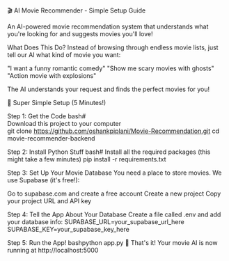🎬 AI Movie Recommender - Simple Setup Guide

An AI-powered movie recommendation system that understands what you're looking for and suggests movies you'll love!

What Does This Do?
Instead of browsing through endless movie lists, just tell our AI what kind of movie you want:

"I want a funny romantic comedy"
"Show me scary movies with ghosts"
"Action movie with explosions"

The AI understands your request and finds the perfect movies for you!

🎯 Super Simple Setup (5 Minutes!)

Step 1: Get the Code
bash# \
Download this project to your computer \
git clone https://github.com/oshankpiplani/Movie-Recommendation.git
cd movie-recommender-backend


Step 2: Install Python Stuff
bash# 
Install all the required packages (this might take a few minutes)
pip install -r requirements.txt


Step 3: Set Up Your Movie Database
You need a place to store movies. We use Supabase (it's free!):

Go to supabase.com and create a free account
Create a new project
Copy your project URL and API key

Step 4: Tell the App About Your Database
Create a file called .env and add your database info:
SUPABASE_URL=your_supabase_url_here
SUPABASE_KEY=your_supabase_key_here


Step 5: Run the App!
bashpython app.py
🎉 That's it! Your movie AI is now running at http://localhost:5000
